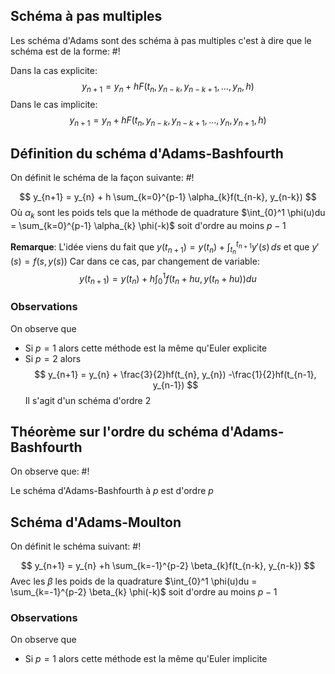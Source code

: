 ## Schéma à pas multiples
Les schéma d'Adams sont des schéma à pas multiples c'est à dire que le schéma est de la forme: #!

Dans la cas explicite:
$$y_{n+1} = y_{n} + h F(t_{n}, y_{n-k}, y_{n-k+1}, \dots, y_{n}, h) $$
Dans le cas implicite:
$$
y_{n+1} = y_{n} + h F(t_{n}, y_{n-k}, y_{n-k+1}, \dots, y_{n}, y_{n+1},h) 
$$
<!--ID: 1732560471857-->


## Définition du schéma d'Adams-Bashfourth 
On définit le schéma de la façon suivante: #!

$$
y_{n+1} = y_{n} + h \sum_{k=0}^{p-1} \alpha_{k}f(t_{n-k}, y_{n-k})
$$
Où $\alpha_{k}$ sont les poids tels que la méthode de quadrature $\int_{0}^1 \phi(u)du = \sum_{k=0}^{p-1} \alpha_{k} \phi(-k)$ soit d'ordre au moins $p-1$
<!--ID: 1732560471859-->


**Remarque**: L'idée viens du fait que $y(t_{n+1}) = y(t_{n}) + \int_{t_{n}}^{t_{n+1}} y'(s)\, ds$ et que $y'(s)= f(s, y(s))$
Car dans ce cas, par changement de variable: $$
y(t_{n+1}) = y(t_{n}) +h \int_{0} ^1 f(t_{n} +hu, y(t_{n} + hu))du
$$

### Observations
On observe que
- Si $p=1$ alors cette méthode est la même qu'Euler explicite
- Si $p=2$ alors $$
y_{n+1} = y_{n} + \frac{3}{2}hf(t_{n}, y_{n}) -\frac{1}{2}hf(t_{n-1}, y_{n-1})
$$
	Il s'agit d'un schéma d'ordre $2$


## Théorème sur l'ordre du schéma d'Adams-Bashfourth 
On observe que: #!

Le schéma d'Adams-Bashfourth à $p$ est d'ordre $p$
<!--ID: 1732560471860-->



## Schéma d'Adams-Moulton
On définit le schéma suivant: #!

$$
y_{n+1} = y_{n} +h \sum_{k=-1}^{p-2} \beta_{k}f(t_{n-k}, y_{n-k})
$$
Avec les $\beta$ les poids de la quadrature $\int_{0}^1 \phi(u)du = \sum_{k=-1}^{p-2} \beta_{k} \phi(-k)$ soit d'ordre au moins $p-1$
<!--ID: 1732560471861-->


### Observations
On observe que
- Si $p=1$ alors cette méthode est la même qu'Euler implicite